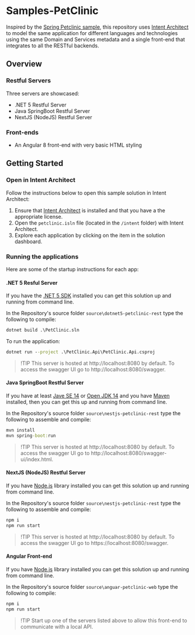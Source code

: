 # Samples-PetClinic
Inspired by the [Spring Petclinic sample](https://projects.spring.io/spring-petclinic/), this repository uses [Intent Architect](https://intentarchitect.com) to model the same application for different languages and technologies using the same Domain and Services metadata and a single front-end that integrates to all the RESTful backends.

## Overview

### Restful Servers
Three servers are showcased:
 - .NET 5 Restful Server
 - Java SpringBoot Restful Server
 - NextJS (NodeJS) Restful Server

### Front-ends
 - An Angular 8 front-end with very basic HTML styling

## Getting Started

### Open in Intent Architect
Follow the instructions below to open this sample solution in Intent Architect:
 1. Ensure that [Intent Architect](https://intentarchitect.com) is installed and that you have a the appropriate license.
 2. Open the `petclinic.isln` file (located in the `/intent` folder) with Intent Architect.
 3. Explore each application by clicking on the item in the solution dashboard.

### Running the applications

Here are some of the startup instructions for each app:

#### .NET 5 Resful Server

If you have the [.NET 5 SDK](https://dotnet.microsoft.com/download/dotnet/5.0) installed you can get this solution up and running from command line.

In the Repository's source folder `source\dotnet5-petclinic-rest` type the following to compile:
```cmd
dotnet build .\PetClinic.sln
```

To run the application:
```cmd
dotnet run --project .\PetClinic.Api\PetClinic.Api.csproj
```
>!TIP
This server is hosted at http://localhost:8080 by default. To access the swagger UI go to http://localhost:8080/swagger.

#### Java SpringBoot Restful Server

If you have at least [Jave SE 14](https://www.oracle.com/za/java/technologies/javase/jdk14-archive-downloads.html) or [Open JDK 14](https://jdk.java.net/java-se-ri/14) and you have [Maven](https://maven.apache.org/install.html) installed, then you can get this up and running from command line.

In the Repository's source folder `source\nestjs-petclinic-rest` type the following to assemble and compile:
```cmd
mvn install
mvn spring-boot:run
```
>!TIP
This server is hosted at http://localhost:8080 by default. To access the swagger UI go to http://localhost:8080/swagger-ui/index.html.

#### NextJS (NodeJS) Restful Server

If you have [Node.js](https://nodejs.org/en/) library installed you can get this solution up and running from command line.

In the Repository's source folder `source\nestjs-petclinic-rest` type the following to assemble and compile:
```cmd
npm i
npm run start
```
>!TIP
This server is hosted at http://localhost:8080 by default. To access the swagger UI go to https://localhost:8080/swagger.

#### Angular Front-end

If you have [Node.js](https://nodejs.org/en/) library installed you can get this solution up and running from command line.

In the Repository's source folder `source\anguar-petclinic-web` type the following to compile:
```cmd
npm i
npm run start
```
>!TIP
Start up one of the servers listed above to allow this front-end to communicate with a local API.



